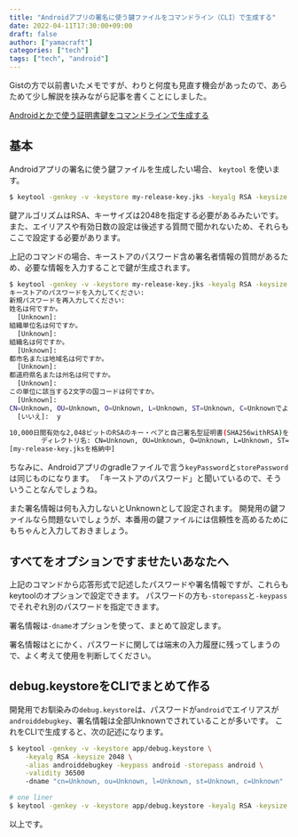 ```yaml
---
title: "Androidアプリの署名に使う鍵ファイルをコマンドライン（CLI）で生成する"
date: 2022-04-11T17:30:00+09:00
draft: false
author: ["yamacraft"]
categories: ["tech"]
tags: ["tech", "android"]
---
```


Gistの方で以前書いたメモですが、わりと何度も見直す機会があったので、あらためて少し解説を挟みながら記事を書くことにしました。

[Androidとかで使う証明書鍵をコマンドラインで生成する](https://gist.github.com/yamacraft/ed03bdcf08cc64bd82cbb82c6d06b9ae)

## 基本

Androidアプリの署名に使う鍵ファイルを生成したい場合、 `keytool` を使います。

``` sh
$ keytool -genkey -v -keystore my-release-key.jks -keyalg RSA -keysize 2048 -validity 10000 -alias my-alias
```

鍵アルゴリズムはRSA、キーサイズは2048を指定する必要があるみたいです。
また、エイリアスや有効日数の設定は後述する質問で聞かれないため、それらもここで設定する必要があります。

上記のコマンドの場合、キーストアのパスワード含め署名者情報の質問があるため、必要な情報を入力することで鍵が生成されます。

``` sh
$ keytool -genkey -v -keystore my-release-key.jks -keyalg RSA -keysize 2048 -validity 10000 -alias my-alias
キーストアのパスワードを入力してください:  
新規パスワードを再入力してください: 
姓名は何ですか。
  [Unknown]:  
組織単位名は何ですか。
  [Unknown]:  
組織名は何ですか。
  [Unknown]:  
都市名または地域名は何ですか。
  [Unknown]:  
都道府県名または州名は何ですか。
  [Unknown]:  
この単位に該当する2文字の国コードは何ですか。
  [Unknown]:  
CN=Unknown, OU=Unknown, O=Unknown, L=Unknown, ST=Unknown, C=Unknownでよろしいですか。
  [いいえ]:  y

10,000日間有効な2,048ビットのRSAのキー・ペアと自己署名型証明書(SHA256withRSA)を生成しています
        ディレクトリ名: CN=Unknown, OU=Unknown, O=Unknown, L=Unknown, ST=Unknown, C=Unknown
[my-release-key.jksを格納中]
```

ちなみに、Androidアプリのgradleファイルで言う`keyPassword`と`storePassword`は同じものになります。
「キーストアのパスワード」と聞いているので、そういうことなんでしょうね。

また署名情報は何も入力しないとUnknownとして設定されます。
開発用の鍵ファイルなら問題ないでしょうが、本番用の鍵ファイルには信頼性を高めるためにもちゃんと入力しておきましょう。

## すべてをオプションですませたいあなたへ

上記のコマンドから応答形式で記述したパスワードや署名情報ですが、これらもkeytoolのオプションで設定できます。
パスワードの方も`-storepass`と`-keypass`でそれぞれ別のパスワードを指定できます。

署名情報は`-dname`オプションを使って、まとめて設定します。

署名情報はとにかく、パスワードに関しては端末の入力履歴に残ってしまうので、よく考えて使用を判断してください。

## debug.keystoreをCLIでまとめて作る

開発用でお馴染みの`debug.keystore`は、パスワードが`android`でエイリアスが`androiddebugkey`、署名情報は全部Unknownでされていることが多いです。
これをCLIで生成すると、次の記述になります。

``` sh
$ keytool -genkey -v -keystore app/debug.keystore \
    -keyalg RSA -keysize 2048 \
    -alias androiddebugkey -keypass android -storepass android \
    -validity 36500
    -dname "cn=Unknown, ou=Unknown, l=Unknown, st=Unknown, c=Unknown"

# one liner
$ keytool -genkey -v -keystore app/debug.keystore -keyalg RSA -keysize 2048  -alias androiddebugkey -keypass android -storepass android -validity 36500 -dname "cn=Unknown, ou=Unknown, l=Unknown, st=Unknown, c=Unknown"
```

以上です。
